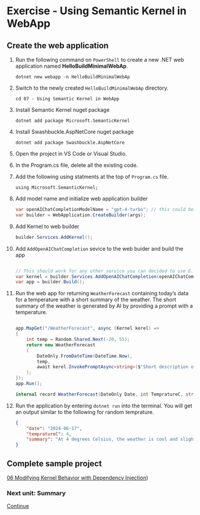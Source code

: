 ﻿# Exercise - Using Semantic Kernel in WebApp

## Create the web application

1. Run the following command on `PowerShell` to create a new .NET  web application named **HelloBuildMinimalWebAp**.

    ```shell
    dotnet new webapp -n HelloBuildMinimalWebAp
    ```

1. Switch to the newly created `HelloBuildMinimalWebAp` directory.

    ```shell
    cd 07 - Using Semantic Kernel in WebApp
    ```

1. Install Semantic Kernel nuget package

    ```shell
    dotnet add package Microsoft.SemanticKernel
    ```

1. Install Swashbuckle.AspNetCore nuget package

    ```shell
    dotnet add package Swashbuckle.AspNetCore
    ```

1. Open the project in VS Code or Visual Studio.

1. In the Program.cs file, delete all the existing code.

1. Add the following using statments at the top of `Program.cs` file.

    ```cshap
    using Microsoft.SemanticKernel;
    ```

1. Add model name and initialize web application builder

    ```csharp
    var openAIChatCompletionModelName = "gpt-4-turbo"; // this could be other models like "gpt-4o".
    var builder = WebApplication.CreateBuilder(args);
    ```

1. Add Kernel to web builder 

    ```csharp
    builder.Services.AddKernel();
    ```

1. Add `AddOpenAIChatCompletion` sevice to the web buider and build the app

    ```csharp

    // This should work for any other service you can decided to use E.g Mistral.
    var kernel = builder.Services.AddOpenAIChatCompletion(openAIChatCompletionModelName, Environment.GetEnvironmentVariable("OPENAI_API_KEY"));
    var app = builder.Build();
    ```

1. Run the web app for returning `WeatherForecast` containing today’s data for a temperature with a short summary of the weather. The short summary of the weather is generated by AI by providing a prompt with a temperature.

    ```csharp

    app.MapGet("/WeatherForecast", async (Kernel kerel) =>
    {
        int temp = Random.Shared.Next(-20, 55);
        return new WeatherForecast
        (
            DateOnly.FromDateTime(DateTime.Now),
            temp,
            await kerel.InvokePromptAsync<string>($"Short description of weather at {temp} degrees Celsius") // This description will be generated by the AI model for the given temperature.
        );
    });
    app.Run();

    internal record WeatherForecast(DateOnly Date, int TempratureC, string Summary)
    ```

1. Run the application by entering `dotnet run` into the terminal.
 You will get an output similar to the following for random temprature.

    ```json
    {
        "date": "2024-06-17",
        "tempratureC": 4,
        "summary": "At 4 degrees Celsius, the weather is cool and slightly chilly. It is above freezing, so there is no ice, but it's cold enough that you might want a jacket or sweater when outdoors. This temperature is typical for late autumn or early spring in temperate regions."
    }
    ```

## Complete sample project

[06 Modifying Kernel Behavior with Dependency Injection](../../07%20-%20Using%20Semantic%20Kernel%20in%20WebApp/))

### Next unit: Summary

[Continue](../Summary.md)
